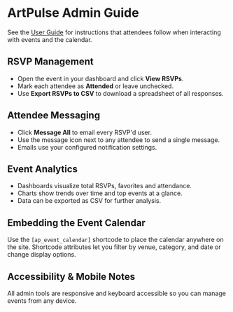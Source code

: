 # ArtPulse Admin Guide

See the [User Guide](user-guide.md) for instructions that attendees follow when interacting with events and the calendar.

## RSVP Management

- Open the event in your dashboard and click **View RSVPs**.
- Mark each attendee as **Attended** or leave unchecked.
- Use **Export RSVPs to CSV** to download a spreadsheet of all responses.

## Attendee Messaging

- Click **Message All** to email every RSVP'd user.
- Use the message icon next to any attendee to send a single message.
- Emails use your configured notification settings.

## Event Analytics

- Dashboards visualize total RSVPs, favorites and attendance.
- Charts show trends over time and top events at a glance.
- Data can be exported as CSV for further analysis.

## Embedding the Event Calendar

Use the `[ap_event_calendar]` shortcode to place the calendar anywhere on the site. Shortcode attributes let you filter by venue, category, and date or change display options.

## Accessibility & Mobile Notes

All admin tools are responsive and keyboard accessible so you can manage events from any device.
